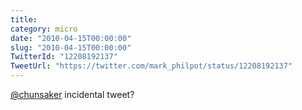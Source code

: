 ```yaml
---
title: 
category: micro
date: "2010-04-15T00:00:00"
slug: "2010-04-15T00:00:00"
TwitterId: "12208192137"
TweetUrl: "https://twitter.com/mark_philpot/status/12208192137"
---
```


[@chunsaker](https://twitter.com/chunsaker) incidental tweet?
